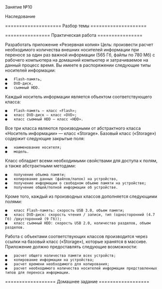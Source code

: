 Занятие №10

Наследование 

==================== Разбор темы ====================

================ Практическая работа ================

Разработать приложение «Резервная копия» 
Цель: произвести расчет необходимого количества внешних носителей информации при переносе за один раз важной информации (565 Гб, файлы по 780 Мб) с рабочего компьютера на домашний компьютер и затрачиваемое на данный процесс время. Вы имеете в распоряжении следующие типы носителей информации: 
	
	●	Flash-память,
	●	DVD-диск,
	●	съемный HDD.

Каждый носитель информации является объектом соответствующего класса: 

	●	Flash-память — класс «Flash»;
	●	класс DVD-диск — класс «DVD»;
	●	класс съемный HDD — класс «HDD».

Все три класса являются производными от абстрактного класса «Носитель информации» — класс «Storage». Базовый класс («Storage») содержит следующие закрытые поля:

	●	наименование носителя;
	●	модель.

Класс обладает всеми необходимыми свойствами для доступа к полям, а также абстрактными методами: 

	●	получение объема памяти;
	●	копирование данных (файлов/папок) на устройство,
	●	получение информации о свободном объеме памяти на устройстве;
	●	получение общей/полной информации об устройстве.

Кроме того, каждый из производных классов дополняется следующими полями:

	●	класс Flash-память: скорость USB 3.0, объем памяти;
	●	класс DVD-диск: скорость чтения / записи, тип (односторонний (4.7 Гб) /двусторонний (9 Гб)); 
	●	класс съемный HDD: скорость USB 2.0, количество разделов, объем разделов.

Работа с объектами соответствующих классов производится через ссылки на базовый класс («Storage»), которые хранятся в массиве. 
Приложение должно предоставлять следующие возможности:

	●	расчет общего количества памяти всех устройств;
	●	копирование информации на устройства;
	●	расчет времени необходимого для копирования;
	●	расчет необходимого количества носителей информации представленных типов для переноса информации.

================== Домашнее задание ==================
